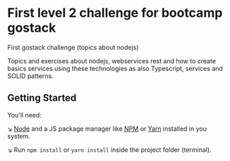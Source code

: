 # First level 2 challenge for bootcamp gostack
First gostack challenge (topics about nodejs)

Topics and exercises about nodejs, webservices rest and how to create basics services using these technologies as also Typescript, services and SOLID patterns.

## Getting Started
   You'll need:
  
  :arrow_lower_right: [Node](https://nodejs.org/en/) and a JS package manager like [NPM](https://nodejs.org/en/) or [Yarn](https://yarnpkg.com/) installed in you system.
  
  :arrow_lower_right: Run ``` npm install ``` or ``` yarn install ``` inside the project folder (terminal).
  
